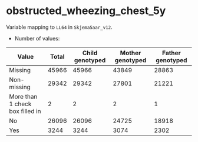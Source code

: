 # obstructed_wheezing_chest_5y
Variable mapping to `LL64` in `Skjema5aar_v12`.
- Number of values:

| Value | Total | Child genotyped | Mother genotyped | Father genotyped |
| ----- | ----- | --------------- | ---------------- | ---------------- |
| Missing | 45966 | 45966 | 43849 | 28863 |
| Non-missing | 29342 | 29342 | 27801 | 21221 |
| More than 1 check box filled in | 2 | 2 | 2 |1 |
| No | 26096 | 26096 | 24725 |18918 |
| Yes | 3244 | 3244 | 3074 |2302 |



